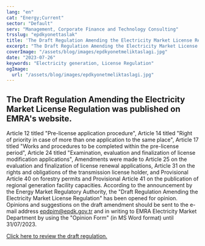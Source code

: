 ```yaml
---
lang: "en"
cat: "Energy;Current"
sector: "Default"
serv: "Management, Corporate Finance and Technology Consulting"
trsslug: "epdkyonettaslak"
title: 'The Draft Regulation Amending the Electricity Market License Regulation was published by EPDK(EMRA).'
excerpt: "The Draft Regulation Amending the Electricity Market License Regulation was published on EMRA's website."
coverImage: "/assets/blog/images/epdkyonetmeliktaslagi.jpg"
date: "2023-07-26"
keywords: "Electricity generation, License Regulation"
ogImage:
  url: "/assets/blog/images/epdkyonetmeliktaslagi.jpg"
---
```


## The Draft Regulation Amending the Electricity Market License Regulation was published on EMRA's website.

Article 12 titled "Pre-license application procedure", Article 14 titled "Right of priority in case of more than one application to the same place", Article 17 titled "Works and procedures to be completed within the pre-license period", Article 24 titled "Examination, evaluation and finalization of license modification applications", Amendments were made to Article 25 on the evaluation and finalization of license renewal applications, Article 31 on the rights and obligations of the transmission license holder, and Provisional Article 40 on forestry permits and Provisional Article 41 on the publication of regional generation facility capacities. 
According to the announcement by the Energy Market Regulatory Authority, the "Draft Regulation Amending the Electricity Market License Regulation" has been opened for opinion. Opinions and suggestions on the draft amendment should be sent to the e-mail address epdpim@epdk.gov.tr and in writing to EMRA Electricity Market Department by using the "Opinion Form" (in MS Word format) until 31/07/2023.

[Click here to review the draft regulation.](/assets/blog/pdf/EMRAdraftregulation.pdf)